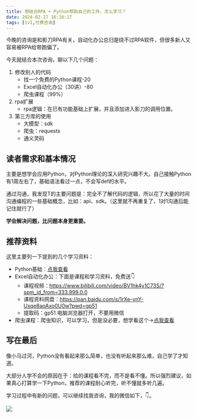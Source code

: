 ```yaml
---
title: 想结合RPA + Python帮助自己的工作，怎么学习？
date: 2024-02-27 16:16:17
tags: [1v1,付费咨询]
---
```


今晚的咨询是和影刀RPA有关，自动化办公总归是绕不过RPA软件，但很多新人又容易被RPA给带跑偏了。

今天就结合本次咨询，聊以下几个问题：

1. 修改别人的代码
    - 找一个免费的Python课程-20
    - Excel自动化办公（30讲）-80
    - 爬虫课程（99%）
2. rpa扩展
    - rpa逻辑：在已有功能基础上扩展，并且添加进入影刀的调用位置。
3. 第三方库的使用
   - 大模型：sdk
   - 爬虫：requests
   - 通义灵码

## 读者需求和基本情况

主要是想学会应用Python，对Python理论的深入研究兴趣不大。自己接触Python有1周左右了，基础语法看过一点，不会写def的水平。

通过沟通，我发现T的主要问题是：完全不了解代码的逻辑，所以花了大量的时间沟通编程的一些基础概念，比如：api、sdk。（这里就不再重复了，1对1沟通后能记住就行了）

**学会解决问题，比问题本身更重要。**

## 推荐资料

这里主要列一下提到的几个学习资料：
- Python基础：[点我查看](https://www.bilibili.com/video/BV1MM4y1G76j/?spm_id_from=333.999.0.0&vd_source=ca20bb8763fcb18660aa74d7a87234fa)
- Excel自动化办公：下面是课程和学习资料，免费送👇
  - 课程视频：https://www.bilibili.com/video/BV1hk4y1C73S/?spm_id_from=333.999.0.0
  - 课程资料网盘：https://pan.baidu.com/s/1rXe-ynY-Uxqe8aoAxo0U0w?pwd=gp51 
  - 提取码：gp51  电脑浏览器打开，不要用微信
- 爬虫课程：爬虫知识，可以学习，但是没必要，想学看这个→[点我查看](https://www.bilibili.com/video/BV1y54y1y74F/?spm_id_from=333.999.0.0)

## 写在最后

像小马过河，Python没有看起来那么简单，也没有听起来那么难，自己学了才知道。

大部分人学不会的原因在于：给的课程看不完，而不是看不懂。所以强烈建议，如果真心打算学一下Python，推荐的课程耐心听完，听不懂就多听几遍。


学习过程中有新的问题，可以继续找我咨询，我的微信如下，👇。

![](https://www.python-office.com/assets/img/qr-code.b0c382a8.jpg)

